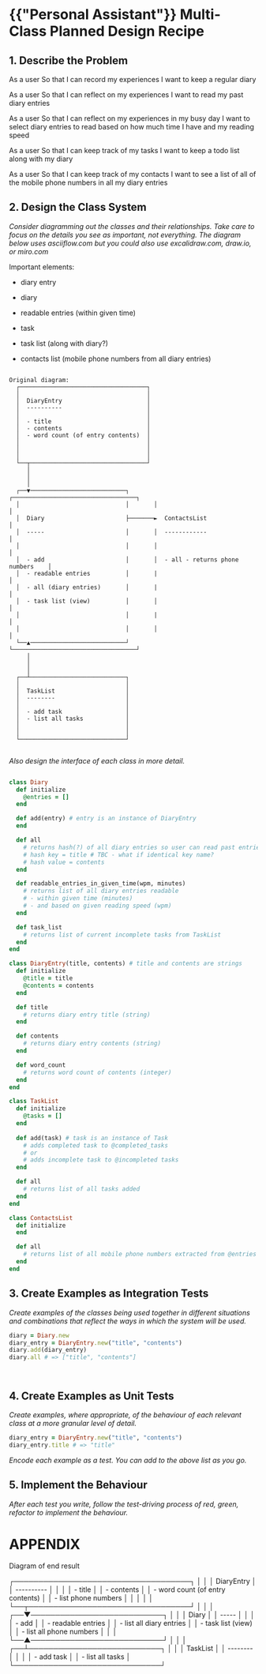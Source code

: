 # {{"Personal Assistant"}} Multi-Class Planned Design Recipe

## 1. Describe the Problem

As a user
So that I can record my experiences
I want to keep a regular diary

As a user
So that I can reflect on my experiences
I want to read my past diary entries

As a user
So that I can reflect on my experiences in my busy day
I want to select diary entries to read based on how much time I have and my reading speed

As a user
So that I can keep track of my tasks
I want to keep a todo list along with my diary

As a user
So that I can keep track of my contacts
I want to see a list of all of the mobile phone numbers in all my diary entries

## 2. Design the Class System

_Consider diagramming out the classes and their relationships. Take care to
focus on the details you see as important, not everything. The diagram below
uses asciiflow.com but you could also use excalidraw.com, draw.io, or miro.com_

Important elements:
- diary entry
- diary
- readable entries (within given time)

- task
- task list (along with diary?)

- contacts list (mobile phone numbers from all diary entries)


```

Original diagram:
  ┌────────────────────────────────────┐
  │                                    │
  │  DiaryEntry                        │
  │  ----------                        │
  │                                    │
  │  - title                           │
  │  - contents                        │
  │  - word count (of entry contents)  │
  │                                    │
  │                                    │
  │                                    │
  └──┬─────────────────────────────────┘
     │
     │
     │
  ┌──▼───────────────────────────┐       ┌───────────────────────────────────┐
  │                              │       │                                   │
  │  Diary                       ├───────►  ContactsList                     │
  │  -----                       │       │  ------------                     │
  │                              │       │                                   │
  │  - add                       │       │  - all - returns phone numbers    │
  │  - readable entries          │       |                                   │
  │  - all (diary entries)       │       |                                   │
  │  - task list (view)          │       │                                   │
  │                              │       |                                   │
  │                              │       │                                   │
  └──▲───────────────────────────┘       └───────────────────────────────────┘
     │
     │
     │
  ┌──┴───────────────────────────┐
  │                              │
  │  TaskList                    │
  │  --------                    │
  │                              │
  │  - add task                  │
  │  - list all tasks            │
  │                              │
  │                              │
  └──────────────────────────────┘


```

_Also design the interface of each class in more detail._

```ruby

class Diary 
  def initialize
    @entries = []
  end

  def add(entry) # entry is an instance of DiaryEntry
  end

  def all
    # returns hash(?) of all diary entries so user can read past entries
    # hash key = title # TBC - what if identical key name?
    # hash value = contents
  end

  def readable_entries_in_given_time(wpm, minutes)
    # returns list of all diary entries readable 
    # - within given time (minutes)
    # - and based on given reading speed (wpm)
  end

  def task_list
    # returns list of current incomplete tasks from TaskList
  end
end

class DiaryEntry(title, contents) # title and contents are strings  
  def initialize
    @title = title
    @contents = contents
  end

  def title
    # returns diary entry title (string)
  end

  def contents
    # returns diary entry contents (string)
  end

  def word_count
    # returns word count of contents (integer)
  end
end

class TaskList
  def initialize
    @tasks = []
  end
  
  def add(task) # task is an instance of Task
    # adds completed task to @completed_tasks
    # or
    # adds incomplete task to @incompleted tasks
  end

  def all
    # returns list of all tasks added
  end
end

class ContactsList
  def initialize
  end

  def all
    # returns list of all mobile phone numbers extracted from @entries in Diary
  end
end


```

## 3. Create Examples as Integration Tests

_Create examples of the classes being used together in different situations and
combinations that reflect the ways in which the system will be used._

```ruby
diary = Diary.new
diary_entry = DiaryEntry.new("title", "contents")
diary.add(diary_entry)
diary.all # => ["title", "contents"]




```

## 4. Create Examples as Unit Tests

_Create examples, where appropriate, of the behaviour of each relevant class at
a more granular level of detail._

```ruby
diary_entry = DiaryEntry.new("title", "contents")
diary_entry.title # => "title"

```

_Encode each example as a test. You can add to the above list as you go._

## 5. Implement the Behaviour

_After each test you write, follow the test-driving process of red, green,
refactor to implement the behaviour._




# APPENDIX

Diagram of end result

  ┌────────────────────────────────────┐
  │                                    │
  │  DiaryEntry                        │
  │  ----------                        │
  │                                    │
  │  - title                           │
  │  - contents                        │
  │  - word count (of entry contents)  │
  │  - list phone numbers              │
  │                                    │
  │                                    │
  └──┬─────────────────────────────────┘
     │
     │
     │
  ┌──▼───────────────────────────┐
  │                              │
  │  Diary                       │
  │  -----                       │
  │                              │
  │  - add                       │
  │  - readable entries          │
  │  - list all diary entries    │
  │  - task list (view)          │
  │  - list all phone numbers    │
  │                              │
  └──▲───────────────────────────┘
     │
     │
     │
  ┌──┴───────────────────────────┐
  │                              │
  │  TaskList                    │
  │  --------                    │
  │                              │
  │  - add task                  │
  │  - list all tasks            │
  └──────────────────────────────┘

